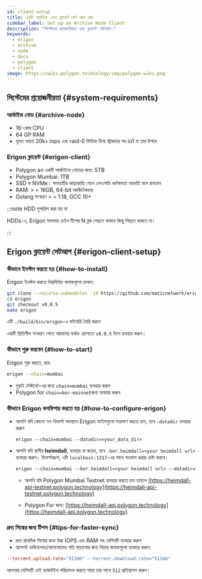 ```yaml
---
id: client-setup
title: একটি আর্কাইভ নোড ক্লায়েন্ট সেট আপ করা
sidebar_label: Set up an Archive Node Client
description: "সিস্টেমের প্রয়োজনীয়তা এবং ক্লায়েন্ট সেটআপ।"
keywords:
  - erigon
  - archive
  - node
  - docs
  - polygon
  - client
image: https://wiki.polygon.technology/img/polygon-wiki.png
---
```


## সিস্টেমের প্রয়োজনীয়তা {#system-requirements}

### আর্কাইভ নোড {#archive-node}

- 16-কোর CPU
- 64 GP RAM
- মূলত অন্তত 20k+ iops এবং raid-0 ভিত্তিক ডিস্ক স্ট্রাকচার সহ io1 বা তার উপরে

### Erigon ক্লায়েন্ট {#erigon-client}

- Polygon an একটি আর্কাইভে নোডের জন্য: 5TB
- Polygon Mumbai: 1TB
- SSD বা NVMe। ক্ষমতাটির কাছাকাছি গেলে এসএসডি কর্মক্ষমতা অবনতি মনে রাখবেন
- RAM: > = 16GB, 64-bit আর্কিটেকচার
- Golang সংস্করণ > = 1.18, GCC 10+

:::note HDD সুপারিশ করা হয় না

HDDs-এ, Erigon সবসময় চেইন টিপের N ব্লক পেছনে থাকবে কিন্তু পিছনে থাকবে না।

:::

## Erigon ক্লায়েন্ট সেটআপ {#erigon-client-setup}

### কীভাবে ইনস্টল করতে হয় {#how-to-install}

Erigon ইনস্টল করতে নিম্নলিখিত কমান্ডগুলো চালান:

```bash
git clone --recurse-submodules -j8 https://github.com/maticnetwork/erigon.git
cd erigon
git checkout v0.0.5
make erigon
```

এটি `./build/bin/erigon`-এ বাইনারি তৈরি করবে

একটি স্থিতিশীল সংস্করণ পেতে আমাদের ফর্কড রেপোতে `v0.0.5` ট্যাগ ব্যবহার করুন।

### কীভাবে শুরু করবেন {#how-to-start}

Erigon শুরু করতে, রান:

```bash
erigon --chain=mumbai
```

- মুম্বাই টেস্টনেট-এর জন্য `chain=mumbai` ব্যবহার করুন
- Polygon for `chain=bor-mainnet`জন্য ব্যবহার করুন

### কীভাবে Erigon কনফিগার করতে হয় {#how-to-configure-erigon}

- আপনি যদি কোনো নন-ডিফল্ট অবস্থানে Erigon ফাইলগুলো সংরক্ষণ করতে চান, তবে `-datadir` ব্যবহার করুন

    ```
    erigon --chain=mumbai --datadir=<your_data_dir>
    ```

- আপনি যদি স্থানীয় **heimdall**, ব্যবহার না করেন, তবে `-bor.heimdall=<your heimdall url>` ব্যবহার করুন। ডিফল্টরূপে, এটি `localhost:1317`-এর সাথে সংযোগ করার চেষ্টা করবে।

    ```makefile
    erigon --chain=mumbai --bor.heimdall=<your heimdall url> --datadir=<your_data_dir>
    ```

    - আপনি যদি Polygon Mumbai Testnet ব্যবহার করতে চান তাহলে [https://heimdall-api-testnet.polygon.technology](https://heimdall-api-testnet.polygon.technology)

    - Polygon For জন্য: [https://heimdall-api.polygon.technology](https://heimdall-api.polygon.technology)

### দ্রুত সিঙ্কের জন্য টিপস {#tips-for-faster-sync}

- দ্রুত প্রাথমিক সিঙ্কের জন্য উচ্চ IOPS এবং RAM সহ মেশিনটি ব্যবহার করুন
- স্ন্যাপশট ডাউনলোড/আপলোডের গতি বাড়ানোর জন্য নিচের কমান্ডগুলো ব্যবহার করুন:

```makefile
--torrent.upload.rate="512mb" --torrent.download.rate="512mb"
```

আপনার মেশিনটি যেই ব্যান্ডউইথ পরিচালনা করতে পারে তার সাথে `512` প্রতিস্থাপন করুন।
